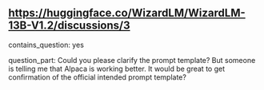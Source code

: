 ## https://huggingface.co/WizardLM/WizardLM-13B-V1.2/discussions/3

contains_question: yes

question_part: Could you please clarify the prompt template?
But someone is telling me that Alpaca is working better.
It would be great to get confirmation of the official intended prompt template?